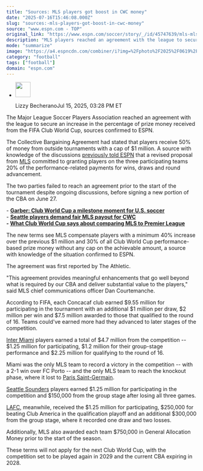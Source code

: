 ```yaml
---
title: "Sources: MLS players got boost in CWC money"
date: "2025-07-16T15:46:08.000Z"
slug: "sources:-mls-players-got-boost-in-cwc-money"
source: "www.espn.com - TOP"
original_link: "https://www.espn.com/soccer/story/_/id/45747639/mls-mlspa-players-club-world-cup-prize-money"
description: "MLS players reached an agreement with the league to secure an increase in prize money received from the FIFA Club World Cup, sources confirmed to ESPN."
mode: "summarize"
image: "https://a4.espncdn.com/combiner/i?img=%2Fphoto%2F2025%2F0619%2Fr1508820_1296x729_16%2D9.jpg"
category: "football"
tags: ["football"]
domain: "espn.com"
---
```

<div id="readability-page-1" class="page"><div><div><ul><li><p><img src="https://a.espncdn.com/combiner/i?img=/i/columnists/espn_generic_m.jpg&amp;h=80&amp;w=80&amp;scale=crop" alt="" width="40" height="40"></p><p>Lizzy Becherano<span>Jul 15, 2025, 03:28 PM ET</span></p></li></ul></div><p>The Major League Soccer Players Association reached an agreement with the league to secure an increase in the percentage of prize money received from the FIFA Club World Cup, sources confirmed to ESPN.</p><p>The Collective Bargaining Agreement had stated that players receive 50% of money from outside tournaments with a cap of $1 million. A source with knowledge of the discussions <a href="https://www.espn.com/soccer/story/_/id/45474466/mls-players-odds-club-world-cup-compensation">previously told ESPN</a> that a revised proposal from <a data-league-guid="d9d3698e-67b3-3ca5-9eb4-f23b8e19a464" href="https://www.espn.com/soccer/league/_/name/USA.1">MLS</a> committed to granting players on the three participating teams 20% of the performance-related payments for wins, draws and round advancement.</p><p>The two parties failed to reach an agreement prior to the start of the tournament despite ongoing discussions, before signing a new portion of the CBA on June 27.</p><p>- <strong><a href="https://www.espn.com/soccer/story/_/id/45719577/mls-don-garber-fifa-club-world-cup-2025-us-soccer">Garber: Club World Cup a milestone moment for U.S. soccer</a></strong><br>
- <strong><a href="https://www.espn.com/soccer/story/_/id/45426130/seattle-sounders-players-fair-mls-payout-cwc">Seattle players demand fair MLS payout for CWC </a></strong><br>
<strong>- <a href="https://www.espn.com/soccer/story/_/id/45571023/what-club-world-cup-says-comparing-mls-premier-league-more">What Club World Cup says about comparing MLS to Premier League</a></strong></p><p>The new terms see MLS compensate players with a minimum 40% increase over the previous $1 million and 30% of all Club World Cup performance-based prize money without any cap on the achievable amount, a source with knowledge of the situation confirmed to ESPN.</p><p>The agreement was first reported by The Athletic.</p><p>"This agreement provides meaningful enhancements that go well beyond what is required by our CBA and deliver substantial value to the players," said MLS chief communications officer Dan Courtemanche.</p><p>According to FIFA, each Concacaf club earned $9.55 million for participating in the tournament with an additional $1 million per draw, $2 million per win and $7.5 million awarded to those that qualified to the round of 16. Teams could've earned more had they advanced to later stages of the competition.</p><p><a href="https://www.espn.com/soccer/team/_/id/20232/inter-miami-cf">Inter Miami</a> players earned a total of $4.7 million from the competition -- $1.25 million for participating, $1.2 million for their group-stage performance and $2.25 million for qualifying to the round of 16.</p><p>Miami was the only MLS team to record a victory in the competition -- with a 2-1 win over FC Porto -- and the only MLS team to reach the knockout phase, where it lost to <a href="https://www.espn.com/soccer/team?id=160">Paris Saint-Germain</a>.</p><p><a href="https://www.espn.com/soccer/team/_/id/9726/seattle-sounders-fc">Seattle Sounders</a> players earned $1.25 million for participating in the competition and $150,000 from the group stage after losing all three games.</p><p><a data-clubhouse-guid="090bf04b-bafb-ac27-0cc5-3fee8a7375ca" href="https://www.espn.com/soccer/team?id=18966">LAFC</a>, meanwhile, received the $1.25 million for participating, $250,000 for beating Club America in the qualification playoff and an additional $300,000 from the group stage, where it recorded one draw and two losses.</p><p>Additionally, MLS also awarded each team $750,000 in General Allocation Money prior to the start of the season.</p><p>These terms will not apply for the next Club World Cup, with the competition set to be played again in 2029 and the current CBA expiring in 2028.</p>
</div></div>
